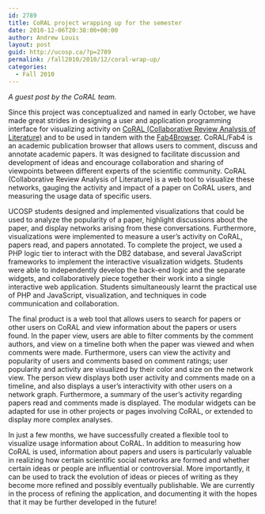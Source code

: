 ```yaml
---
id: 2789
title: CoRAL project wrapping up for the semester
date: 2010-12-06T20:38:00+00:00
author: Andrew Louis
layout: post
guid: http://ucosp.ca/?p=2789
permalink: /fall2010/2010/12/coral-wrap-up/
categories:
  - Fall 2010
---
```

_A guest post by the CoRAL team._

Since this project was conceptualized and named in early October, we have made great strides in designing a user and application programming interface for visualizing activity on [CoRAL (Collaborative Review Analysis of Literature)](http://hypatia.cs.ualberta.ca/ucospf10/wiki/index.php/Main_Page) and to be used in tandem with the [Fab4Browser](http://code.google.com/p/fab4browser/). CoRAL/Fab4 is an academic publication browser that allows users to comment, discuss and annotate academic papers. It was designed to facilitate discussion and development of ideas and encourage collaboration and sharing of viewpoints between different experts of the scientific community. CoRAL (Collaborative Review Analysis of Literature) is a web tool to visualize these networks, gauging the activity and impact of a paper on CoRAL users, and measuring the usage data of specific users.

UCOSP students designed and implemented visualizations that could be used to analyze the popularity of a paper, highlight discussions about the paper, and display networks arising from these conversations. Furthermore, visualizations were implemented to measure a user’s activity on CoRAL, papers read, and papers annotated. To complete the project, we used a PHP logic tier to interact with the DB2 database, and several JavaScript frameworks to implement the interactive visualization widgets. Students were able to independently develop the back-end logic and the separate widgets, and collaboratively piece together their work into a single interactive web application. Students simultaneously learnt the practical use of PHP and JavaScript, visualization, and techniques in code communication and collaboration.

The final product is a web tool that allows users to search for papers or other users on CoRAL and view information about the papers or users found. In the paper view, users are able to filter comments by the comment authors, and view on a timeline both when the paper was viewed and when comments were made. Furthermore, users can view the activity and popularity of users and comments based on comment ratings; user popularity and activity are visualized by their color and size on the network view. The person view displays both user activity and comments made on a timeline, and also displays a user’s interactivity with other users on a network graph. Furthermore, a summary of the user’s activity regarding papers read and comments made is displayed. The modular widgets can be adapted for use in other projects or pages involving CoRAL, or extended to display more complex analyses.

In just a few months, we have successfully created a flexible tool to visualize usage information about CoRAL. In addition to measuring how CoRAL is used, information about papers and users is particularly valuable in realizing how certain scientific social networks are formed and whether certain ideas or people are influential or controversial. More importantly, it can be used to track the evolution of ideas or pieces of writing as they become more refined and possibly eventually publishable. We are currently in the process of refining the application, and documenting it with the hopes that it may be further developed in the future!